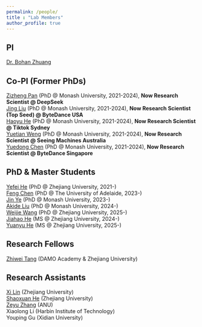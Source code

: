 ```yaml
---
permalink: /people/
title : "Lab Members"
author_profile: true
---
```

## PI
[Dr. Bohan Zhuang](https://bohanzhuang.github.io/)

## Co-PI (Former PhDs)
[Zizheng Pan](https://scholar.google.com.au/citations?user=w_VMopoAAAAJ&hl=en) (PhD @ Monash University, 2021-2024), **Now Research Scientist @ DeepSeek**   
[Jing Liu](https://scholar.google.com/citations?user=-lHaZH4AAAAJ&hl=en) (PhD @ Monash University, 2021-2024), **Now Research Scientist (Top Seed) @ ByteDance USA**  
[Haoyu He](https://scholar.google.com/citations?user=aU1zMhUAAAAJ&hl=en) (PhD @ Monash University, 2021-2024), **Now Research Scientist @ Tiktok Sydney**   
[Yuetian Weng](https://openreview.net/profile?id=~Yuetian_Weng1) (PhD @ Monash University, 2021-2024), **Now Research Scientist @ Seeing Machines Australia**  
[Yuedong Chen](https://scholar.google.com.sg/citations?user=GqgGZlQAAAAJ) (PhD @ Monash University, 2021-2024), **Now Research Scientist @ ByteDance Singapore**

## PhD & Master Students
[Yefei He](https://hexy.tech/publication/) (PhD @ Zhejiang University, 2021-)  
[Feng Chen](https://github.com/Chenfeng1271) (PhD @ The University of Adelaide, 2023-)  
[Jin Ye](https://scholar.google.com/citations?user=UFBrJOAAAAAJ) (PhD @ Monash University, 2023-)  
[Akide Liu](https://scholar.google.com/citations?hl=en&user=1HjSeKgAAAAJ) (PhD @ Monash University, 2024-)  
[Weijie Wang](https://lhmd.top/) (PhD @ Zhejiang University, 2025-)  
[Jiahao He](https://github.com/Hygge02) (MS @ Zhejiang University, 2024-)  
[Yuanyu He](https://github.com/Yuanyu0) (MS @ Zhejiang University, 2025-)

## Research Fellows
[Zhiwei Tang](https://scholar.google.com/citations?user=GN-N9c8AAAAJ&hl=en) (DAMO Academy & Zhejiang University)


## Research Assistants
[Xi Lin](https://github.com/erix025) (Zhejiang University)  
[Shaoxuan He](https://openreview.net/profile?id=~Shaoxuan_He1) (Zhejiang University)    
[Zeyu Zhang](https://steve-zeyu-zhang.github.io/) (ANU)   
Xiaolong Li (Harbin Institute of Technology)    
Youping Gu (Xidian University)


